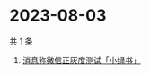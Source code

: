# 2023-08-03

共 1 条

<!-- BEGIN ZHIHUSEARCH -->
<!-- 最后更新时间 Thu Aug 03 2023 08:54:17 GMT+0800 (China Standard Time) -->
1. [消息称微信正灰度测试「小绿书」](https://www.zhihu.com/search?q=消息称微信正灰度测试「小绿书」)
<!-- END ZHIHUSEARCH -->
